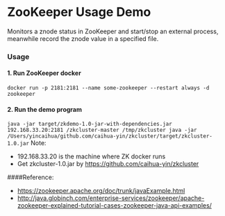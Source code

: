 ZooKeeper Usage Demo
====================
Monitors a znode status in ZooKeeper and start/stop an external process, meanwhile record the znode value in a specified file.

### Usage
#### 1. Run ZooKeeper docker
`docker run -p 2181:2181 --name some-zookeeper --restart always -d zookeeper`

#### 2. Run the demo program
`java -jar target/zkdemo-1.0-jar-with-dependencies.jar 192.168.33.20:2181 /zkcluster-master /tmp/zkcluster java -jar /Users/yincaihua/github.com/caihua-yin/zkcluster/target/zkcluster-1.0.jar`
Note:
* 192.168.33.20 is the machine where ZK docker runs
* Get zkcluster-1.0.jar by https://github.com/caihua-yin/zkcluster

####Reference:
* https://zookeeper.apache.org/doc/trunk/javaExample.html
* http://java.globinch.com/enterprise-services/zookeeper/apache-zookeeper-explained-tutorial-cases-zookeeper-java-api-examples/
